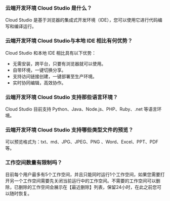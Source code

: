 ### 云端开发环境 Cloud Studio 是什么？
Cloud Studio 是基于浏览器的集成式开发环境（IDE），您可以使用它进行代码编写和编译运行。

### 云端开发环境 Cloud Studio与本地 IDE 相比有何优势？
Cloud Studio 和本地 IDE 相比具有以下优势：
- 无需安装，跨平台，只要有浏览器就可以使用。
- 自带环境，一键切换分享。
- 支持访问链接创建，一键部署至生产环境。
- 实时协同编辑，高效协作。

### 云端开发环境 Cloud Studio 支持那些语言环境？
Cloud Studio 目前支持 Python、Java、Node.js、PHP、Ruby、.net 等语言环境。

### 云端开发环境 Cloud Studio 支持哪些类型文件的预览？
可以预览格式为：txt、md、JPG、JPEG、PNG 、Word、Excel、PPT、PDF 等。

### 工作空间数量有限制吗？
目前每个用户最多有5个工作空间，并且只能同时运行1个工作空间，如果您需要打开另一个工作空间需要先关闭当前运行中的工作空间。不需要的工作空间可以删除，已删除的工作空间会展示在【最近删除】列表，保留24小时，在此之前您可以随时恢复。
